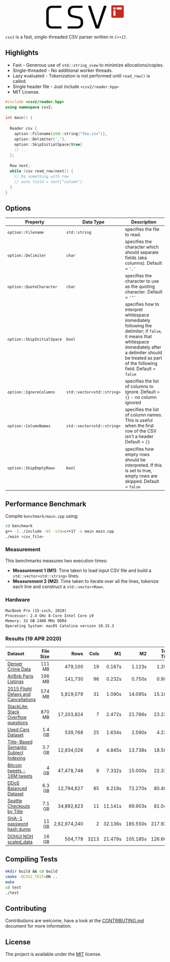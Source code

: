 <p align="center">
  <img height="75" src="img/logo.png" alt="csv2"/>
</p>

`csv2` is a fast, single-threaded CSV parser written in `C++17`.

## Highlights
* Fast - Generous use of `std::string_view` to minimize allocations/copies.
* Single-threaded - No additional worker threads.
* Lazy evaluated - Tokenization is not performed until `read_row()` is called.
* Single header file - Just include `<csv2/reader.hpp>`
* MIT License.

```cpp
#include <csv2/reader.hpp>
using namespace csv2;

int main() {

  Reader csv {
    option::Filename{std::string("foo.csv")},
    option::Delimiter{','},
    option::SkipInitialSpace{true}
    // ...
  };
  
  Row next;
  while (csv.read_row(next)) {
    // Do something with row
    // auto field = next["column"]
  }
}
```

## Options

| Property | Data Type | Description |
|--------------------|-------------------|----------------------------------------------------------------------------------------------------------------------------------------------------------------------------------------------------------------------|
| `option::Filename` | `std::string` | specifies the file to read. |
| `option::Delimiter` | `char` | specifies the character which should separate fields (aka columns). Default = `','` |
| `option::QuoteCharacter` | `char` | specifies the character to use as the quoting character. Default = `'"'` |
| `option::SkipInitialSpace` | `bool` | specifies how to interpret whitespace immediately following the delimiter; if `false`, it means that whitespace immediately after a delimiter should be treated as part of the following field. Default = `false` |
| `option::IgnoreColumns` | `std::vector<std::string>` | specifies the list of columns to ignore. Default = ```{}``` - no column ignored |
| `option::ColumnNames` | `std::vector<std::string>` | specifies the list of column names. This is useful when the first row of the CSV isn't a header Default = ```{}``` |
| `option::SkipEmptyRows` | `bool` | specifies how empty rows should be interpreted. If this is set to true, empty rows are skipped. Default = ```false``` |

## Performance Benchmark

Compile `benchmark/main.cpp` using:

```bash
cd benchmark
g++ -I../include -O3 -std=c++17 -o main main.cpp
./main <csv_file>
```

### Measurement

This benchmarks measures two execution times:

* **Measurement 1 (M1)**: Time taken to load input CSV file and build a `std::vector<std::string>` lines.
* **Measurement 2 (M2)**: Time taken to iterate over all the lines, tokenize each line and construct a `std::vector<Row>`.

### Hardware 

```
MacBook Pro (15-inch, 2019)
Processor: 2.4 GHz 8-Core Intel Core i9
Memory: 32 GB 2400 MHz DDR4
Operating System: macOS Catalina version 10.15.3
```

### Results (19 APR 2020)

| Dataset | File Size | Rows | Cols | M1 | M2 | Total Time |
|:---     |       ---:|  ---:|  ---:|  ---:|  ---:|  ---:|
| [Denver Crime Data](https://www.kaggle.com/paultimothymooney/denver-crime-data) | 111 MB | 479,100 | 19 | 0.167s | 1.123s | 1.290s |
| [AirBnb Paris Listings](https://www.kaggle.com/juliatb/airbnb-paris) | 196 MB | 141,730 | 96 | 0.232s | 0.750s | 0.983s |
| [2015 Flight Delays and Cancellations](https://www.kaggle.com/usdot/flight-delays) | 574 MB | 5,819,079 | 31 | 1.090s | 14.095s | 15.186s |
| [StackLite: Stack Overflow questions](https://www.kaggle.com/stackoverflow/stacklite) | 870 MB | 17,203,824 | 7 | 2.472s | 21.766s | 23.238s |
| [Used Cars Dataset](https://www.kaggle.com/austinreese/craigslist-carstrucks-data) | 1.4 GB | 539,768 | 25 | 1.634s | 2.590s | 4.224s |
| [Title-Based Semantic Subject Indexing](https://www.kaggle.com/hsrobo/titlebased-semantic-subject-indexing) | 3.7 GB | 12,834,026 | 4 | 4.845s | 13.738s | 18.584s |
| [Bitcoin tweets - 16M tweets](https://www.kaggle.com/alaix14/bitcoin-tweets-20160101-to-20190329) | 4 GB | 47,478,748 | 9 | 7.332s | 15.000s | 22.332s |
| [DDoS Balanced Dataset](https://www.kaggle.com/devendra416/ddos-datasets) | 6.3 GB | 12,794,627 | 85 | 8.219s | 72.270s | 80.489s |
| [Seattle Checkouts by Title](https://www.kaggle.com/city-of-seattle/seattle-checkouts-by-title) | 7.1 GB | 34,892,623 | 11 | 11.141s | 69.903s | 81.045s |
| [SHA-1 password hash dump](https://www.kaggle.com/urvishramaiya/have-i-been-pwnd) | 11 GB | 2,62,974,240 | 2 | 32.136s | 185.550s | 217.925s |
| [DOHUI NOH scaled_data](https://www.kaggle.com/seaa0612/scaled-data) | 16 GB | 504,779 | 3213 | 21.479s | 105.185s | 126.664s |

## Compiling Tests

```bash
mkdir build && cd build
cmake -DCSV2_TEST=ON ..
make
cd test
./test
```

## Contributing
Contributions are welcome, have a look at the [CONTRIBUTING.md](CONTRIBUTING.md) document for more information.

## License
The project is available under the [MIT](https://opensource.org/licenses/MIT) license.
